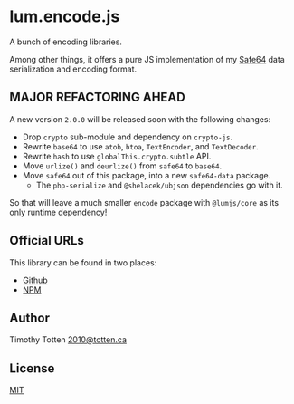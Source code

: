 # lum.encode.js

A bunch of encoding libraries.

Among other things, it offers a pure JS implementation of my 
[Safe64](https://github.com/supernovus/lum.encode.php)
data serialization and encoding format.

## MAJOR REFACTORING AHEAD

A new version `2.0.0` will be released soon with the following changes:

- Drop `crypto` sub-module and dependency on `crypto-js`.
- Rewrite `base64` to use `atob`, `btoa`, `TextEncoder`, and `TextDecoder`.
- Rewrite `hash` to use `globalThis.crypto.subtle` API.
- Move `urlize()` and `deurlize()` from `safe64` to `base64`.
- Move `safe64` out of this package, into a new `safe64-data` package.
  - The `php-serialize` and `@shelacek/ubjson` dependencies go with it.

So that will leave a much smaller `encode` package with `@lumjs/core` as
its only runtime dependency!

## Official URLs

This library can be found in two places:

 * [Github](https://github.com/supernovus/lum.encode.js)
 * [NPM](https://www.npmjs.com/package/@lumjs/encode)

## Author

Timothy Totten <2010@totten.ca>

## License

[MIT](https://spdx.org/licenses/MIT.html)
